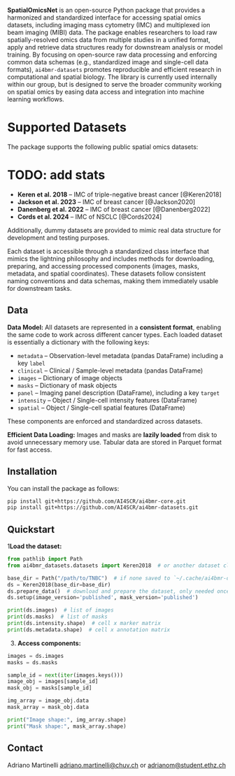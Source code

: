 **SpatialOmicsNet** is an open-source Python package that provides a harmonized and standardized interface for accessing
spatial omics datasets, including imaging mass cytometry (IMC) and multiplexed ion beam imaging (MIBI) data. The
package enables researchers to load raw spatially-resolved omics data from multiple studies in a unified format, apply
and retrieve data structures ready for downstream analysis or model training. By
focusing on open-source raw data processing and enforcing common data schemas (e.g., standardized image and single-cell
data formats), `ai4bmr-datasets` promotes reproducible and efficient research in computational and spatial
biology. The library is currently used internally within our group, but is designed to serve the broader community
working on spatial omics by easing data access and integration into machine learning workflows.

# Supported Datasets

The package supports the following public spatial omics datasets:

# TODO: add stats

- **Keren et al. 2018** – IMC of triple-negative breast cancer [@Keren2018]
- **Jackson et al. 2023** – IMC of breast cancer [@Jackson2020]
- **Danenberg et al. 2022** – IMC of breast cancer [@Danenberg2022]
- **Cords et al. 2024** – IMC of NSCLC [@Cords2024]

Additionally, dummy datasets are provided to mimic real data structure for development and testing purposes.

Each dataset is accessible through a standardized class interface that mimics the lightning philosophy and includes
methods for downloading, preparing, and
accessing processed components (images, masks, metadata, and spatial coordinates). These datasets follow consistent
naming conventions and data schemas, making them immediately usable for downstream tasks.

## Data

**Data Model:** All datasets are represented in a **consistent format**, enabling the same code to work across different
cancer types. Each loaded dataset is essentially a dictionary with the following keys:

- `metadata` – Observation-level metadata (pandas DataFrame) including a key `label`
- `clinical` – Clinical / Sample-level metadata (pandas DataFrame)
- `images` – Dictionary of image objects
- `masks` – Dictionary of mask objects
- `panel` – Imaging panel description (DataFrame), including a key `target`
- `intensity` – Object / Single-cell intensity features (DataFrame)
- `spatial` – Object / Single-cell spatial features (DataFrame)

These components are enforced and standardized across datasets.

**Efficient Data Loading:** Images and masks are **lazily loaded** from disk to avoid unnecessary memory use. Tabular
data are stored in Parquet format for fast access.

## Installation

You can install the package as follows:

```bash
pip install git+https://github.com/AI4SCR/ai4bmr-core.git 
pip install git+https://github.com/AI4SCR/ai4bmr-datasets.git
```

## Quickstart

1**Load the dataset:**

```python
from pathlib import Path
from ai4bmr_datasets.datasets import Keren2018  # or another dataset class

base_dir = Path("/path/to/TNBC")  # if none saved to `~/.cache/ai4bmr-datasets`
ds = Keren2018(base_dir=base_dir)
ds.prepare_data()  # download and prepare the dataset, only needed once
ds.setup(image_version='published', mask_version='published')

print(ds.images)  # list of images
print(ds.masks)  # list of masks
print(ds.intensity.shape)  # cell x marker matrix
print(ds.metadata.shape)  # cell x annotation matrix
```

3. **Access components:**

```python
images = ds.images
masks = ds.masks

sample_id = next(iter(images.keys()))
image_obj = images[sample_id]
mask_obj = masks[sample_id]

img_array = image_obj.data
mask_array = mask_obj.data

print("Image shape:", img_array.shape)
print("Mask shape:", mask_array.shape)
```

## Contact
Adriano Martinelli <adriano.martinelli@chuv.ch> or <adrianom@student.ethz.ch>


